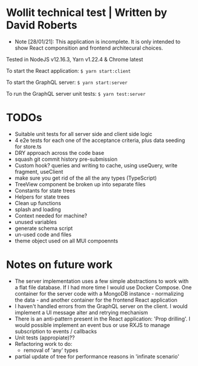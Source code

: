 # Wollit technical test | Written by David Roberts

* Note [28/01/21]: This application is incomplete. It is only intended to show React componsition and frontend architecural choices.


Tested in NodeJS v12.16.3, Yarn v1.22.4 & Chrome latest

To start the React application:
`$ yarn start:client`

To start the GraphQL server:
`$ yarn start:server`

To run the GraphQL server unit tests:
`$ yarn test:server`


# TODOs

* Suitable unit tests for all server side and client side logic
* 4 e2e tests for each one of the acceptance criteria, plus data seeding for store.ts
* DRY approach across the code base
* squash git commit history pre-submission
* Custom hook? queries and writing to cache, using useQuery, write fragment, useClient
* make sure you get rid of the all the any types (TypeScript)
* TreeView component be broken up into separate files
* Constants for state trees
* Helpers for state trees
* Clean up functions
* splash and loading
* Context needed for machine?
* unused variables
* generate schema script
* un-used code and files
* theme object used on all MUI compoennts


# Notes on future work

* The server implementation uses a few simple abstractions to work with a flat file database. If I had more time I would use Docker Compose. One container for the server code with a MongoDB instance - normalizing the data - and another container for the frontend React application
* I haven't handled errors from the GraphQL server on the client. I would implement a UI message alter and retrying mechanism
* There is an anti-pattern present in the React application: 'Prop drilling'. I would possible implement an event bus or use RXJS to manage subscription to events / callbacks
* Unit tests (appropiate)??
* Refactoring work to do:
  * removal of 'any' types
* partial update of tree for performance reasons in 'infinate scenario'

